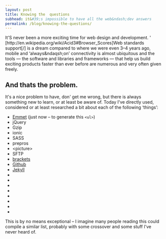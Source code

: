 ```yaml
---
layout: post
title: Knowing the  questions
subhead: it&#39;s impossible to have all the web&ndash;dev answers
permalink: /blog/knowing-the-questions/
---
```



<p class="post--intro">It&#39;S never been a more exciting time for web design and development. &#39; [http://en.wikipedia.org/wiki/Acid3#Browser_Scores]Web standards support[/] is a dream compared to where we were even 3&ndash;4 years ago,  mobile and &lsquo;always&ndaqsh;on&rsquo; connectivity is almost ubiquitous and the tools &mdash; the software and libraries and frameworks &mdash; that help us build exciting products faster than ever before are numerous and very often given freely.</p>


## And thats the problem.

It&#39;s a nice problem to have, don&#39; get me wrong, but there is always something new to learn, or  at least be aware of. Today I&#39;ve directly used, considered or at least researched a bit about each of the following &lsquo;things&rsquo;:

<ul>
    <li><a href="http://emmet.io/">Emmet</a> (just now &ndash; to generate this <code class="inline">&lt;ul&gt;</code>)</li>
    <li><a href=""></a>jQuery</li>
    <li><a href=""></a>Gzip</li>
    <li><a href=""></a>ionic</li>
    <li><a href=""></a>SASS</li>
    <li><a href=""></a>prepros</li>
    <li><a href=""></a>&lt;picture&gt;</li>
    <li><a href=""></a>SFTP</li>
    <li><a href="http://brackets.io">brackets</a></li>
    <li><a href="http://github.io">Github</a></li>
    <li><a href="http://jekyllrb.com/">Jekyll</a></li>
    <li><a href=""></a></li>
    <li><a href=""></a></li>
    <li><a href=""></a></li>
    <li><a href=""></a></li>
    <li><a href=""></a></li>
    <li><a href=""></a></li>
    <li><a href=""></a></li>
    <li><a href=""></a></li>
</ul>
This is by no means exceptional &ndash; I imagine many people reading this could compile a similar list, probably with some crossover and some stuff I&#39;ve never heard of.




